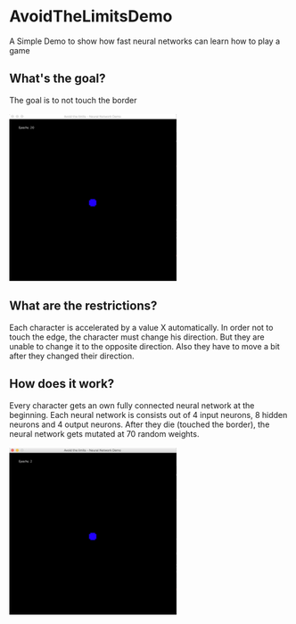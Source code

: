 # AvoidTheLimitsDemo
A Simple Demo to show how fast neural networks can learn how to play a game

What's the goal?
---
The goal is to not touch the border<br><br>
<img src="/images/readme-2.gif" width="300">

What are the restrictions?
---
Each character is accelerated by a value X automatically.
In order not to touch the edge, the character must change his direction. But they are unable to change it to the opposite direction.
Also they have to move a bit after they changed their direction.

How does it work?
---
Every character gets an own fully connected neural network at the beginning. Each neural network is consists out of 4 input neurons, 8 hidden neurons and 4 output neurons.
After they die (touched the border), the neural network gets mutated at 70 random weights.<br><br>
<img src="/images/readme-1.gif" width="300">
